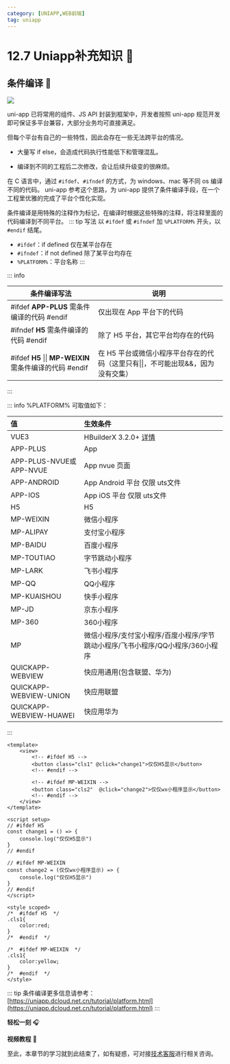 ```yaml
---
category: [UNIAPP,WEB前端]
tag: uniapp
---
```



# 12.7 Uniapp补充知识 :tada:

##  条件编译 :gem:
![](/images/uniapp/uni35.png)

uni-app 已将常用的组件、JS API 封装到框架中，开发者按照 uni-app 规范开发即可保证多平台兼容，大部分业务均可直接满足。

但每个平台有自己的一些特性，因此会存在一些无法跨平台的情况。

  - 大量写 if else，会造成代码执行性能低下和管理混乱。

  - 编译到不同的工程后二次修改，会让后续升级变的很麻烦。

在 C 语言中，通过 `#ifdef`、`#ifndef` 的方式，为 windows、mac 等不同 os 编译不同的代码。 uni-app 参考这个思路，为 uni-app 提供了条件编译手段，在一个工程里优雅的完成了平台个性化实现。

条件编译是用特殊的注释作为标记，在编译时根据这些特殊的注释，将注释里面的代码编译到不同平台。
::: tip 写法
以 `#ifdef` 或 `#ifndef` 加 `%PLATFORM%` 开头，以 `#endif` 结尾。
  - `#ifdef`：if defined 仅在某平台存在
  - `#ifndef`：if not defined 除了某平台均存在
  - `%PLATFORM%`：平台名称
:::




::: info

| 条件编译写法                                             | 说明                                                         |
| -------------------------------------------------------- | ------------------------------------------------------------ |
| #ifdef **APP-PLUS** 需条件编译的代码 #endif              | 仅出现在 App 平台下的代码                                    |
| #ifndef **H5** 需条件编译的代码 #endif                   | 除了 H5 平台，其它平台均存在的代码                           |
| #ifdef **H5** \|\| **MP-WEIXIN** 需条件编译的代码 #endif | 在 H5 平台或微信小程序平台存在的代码（这里只有\|\|，不可能出现&&，因为没有交集） |

:::

::: info  %PLATFORM% 可取值如下：

| 值                      | 生效条件                                                     |
| :---------------------- | :----------------------------------------------------------- |
| VUE3                    | HBuilderX 3.2.0+ [详情](https://ask.dcloud.net.cn/article/37834) |
| APP-PLUS                | App                                                          |
| APP-PLUS-NVUE或APP-NVUE | App nvue 页面                                                |
| APP-ANDROID             | App Android 平台 仅限 uts文件                                |
| APP-IOS                 | App iOS 平台 仅限 uts文件                                    |
| H5                      | H5                                                           |
| MP-WEIXIN               | 微信小程序                                                   |
| MP-ALIPAY               | 支付宝小程序                                                 |
| MP-BAIDU                | 百度小程序                                                   |
| MP-TOUTIAO              | 字节跳动小程序                                               |
| MP-LARK                 | 飞书小程序                                                   |
| MP-QQ                   | QQ小程序                                                     |
| MP-KUAISHOU             | 快手小程序                                                   |
| MP-JD                   | 京东小程序                                                   |
| MP-360                  | 360小程序                                                    |
| MP                      | 微信小程序/支付宝小程序/百度小程序/字节跳动小程序/飞书小程序/QQ小程序/360小程序 |
| QUICKAPP-WEBVIEW        | 快应用通用(包含联盟、华为)                                   |
| QUICKAPP-WEBVIEW-UNION  | 快应用联盟                                                   |
| QUICKAPP-WEBVIEW-HUAWEI | 快应用华为                                                   |

:::

```vue
<template>
    <view>
        <!-- #ifdef H5 -->
        <button class="cls1" @click="change1">仅仅H5显示</button>
        <!-- #endif -->

        <!-- #ifdef MP-WEIXIN -->
        <button class="cls2"  @click="change2">仅仅wx小程序显示</button>
        <!-- #endif -->
    </view>
</template>

<script setup>
// #ifdef H5
const change1 = () => {
    console.log("仅仅H5显示")
}
// #endif

// #ifdef MP-WEIXIN
const change2 = (仅仅wx小程序显示) => {
    console.log("仅仅H5显示")
}
// #endif
</script>    

<style scoped>
/*  #ifdef H5  */
.cls1{
    color:red;
}
/*  #endif  */

/*  #ifdef MP-WEIXIN  */
.cls1{
    color:yellow;
}
/*  #endif  */
</style>
```

::: tip
条件编译更多信息请参考：[https://uniapp.dcloud.net.cn/tutorial/platform.html](https://uniapp.dcloud.net.cn/tutorial/platform.html)
:::

**轻松一刻** :headphones:
<AudioPlayer
  src="/mp3/1.mp3"
  title="音乐"
  poster="/mp3/1.jpg"
/>

**视频教程** :movie_camera:

<VideoPlayer
  src="https://cdn.cnbj1.fds.api.mi-img.com/mi-mall/97ac2dcc1367e03ac580204d6ca9a724.mp4"/>

至此，本章节的学习就到此结束了，如有疑惑，可对接[技术客服](https://work.weixin.qq.com/kfid/kfc8c0fd9b49c1f38b8)进行相关咨询。
